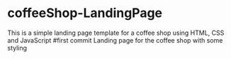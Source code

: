 # coffeeShop-LandingPage
This is a simple landing page template  for a coffee shop using HTML, CSS and JavaScript
#first commit
Landing page for the coffee shop with some styling 
